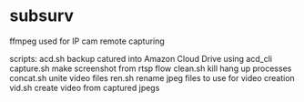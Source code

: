 # subsurv
ffmpeg used for IP cam remote capturing

scripts:
acd.sh      backup catured into Amazon Cloud Drive using acd_cli
capture.sh  make screenshot from rtsp flow
clean.sh    kill hang up processes
concat.sh   unite video files
ren.sh      rename jpeg files to use for video creation
vid.sh      create video from captured jpegs
